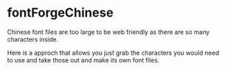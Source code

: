 # fontForgeChinese

Chinese font files are too large to be web friendly as there are so many characters inside.

Here is a approch that allows you just grab the characters you would need to use and take those out and make its own font files. 
